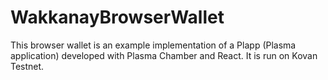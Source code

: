 # WakkanayBrowserWallet

This browser wallet is an example implementation of a Plapp (Plasma application) developed with Plasma Chamber and React.
It is run on Kovan Testnet.
